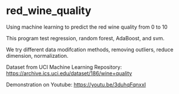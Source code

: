 # red_wine_quality
Using machine learning to predict the red wine quality from 0 to 10

This program test regression, random forest, AdaBoost, and svm. 

We try different data modifcation methods, removing outliers, reduce dimension, normalization.

Dataset from UCI Machine Learning Repository: https://archive.ics.uci.edu/dataset/186/wine+quality

Demonstration on Youtube: https://youtu.be/3duhqFqnxxI
